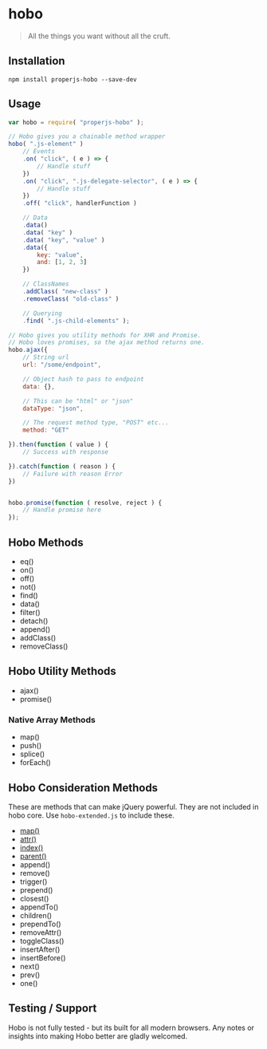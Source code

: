 hobo
====

> All the things you want without all the cruft.



## Installation

```shell
npm install properjs-hobo --save-dev
```


## Usage
```javascript
var hobo = require( "properjs-hobo" );

// Hobo gives you a chainable method wrapper
hobo( ".js-element" )
    // Events
    .on( "click", ( e ) => {
        // Handle stuff
    })
    .on( "click", ".js-delegate-selector", ( e ) => {
        // Handle stuff
    })
    .off( "click", handlerFunction )

    // Data
    .data()
    .data( "key" )
    .data( "key", "value" )
    .data({
        key: "value",
        and: [1, 2, 3]
    })

    // ClassNames
    .addClass( "new-class" )
    .removeClass( "old-class" )

    // Querying
    .find( ".js-child-elements" );

// Hobo gives you utility methods for XHR and Promise.
// Hobo loves promises, so the ajax method returns one.
hobo.ajax({
    // String url
    url: "/some/endpoint",

    // Object hash to pass to endpoint
    data: {},

    // This can be "html" or "json"
    dataType: "json",

    // The request method type, "POST" etc...
    method: "GET"

}).then(function ( value ) {
    // Success with response

}).catch(function ( reason ) {
    // Failure with reason Error
})


hobo.promise(function ( resolve, reject ) {
    // Handle promise here
});
```



## Hobo Methods
- eq()
- on()
- off()
- not()
- find()
- data()
- filter()
- detach()
- append()
- addClass()
- removeClass()

## Hobo Utility Methods
- ajax()
- promise()

### Native Array Methods
- map()
- push()
- splice()
- forEach()



## Hobo Consideration Methods
These are methods that can make jQuery powerful. They are not included in hobo core. Use `hobo-extended.js` to include these.

- [map()](https://github.com/ProperJS/hobo/blob/master/lib/extended/map.js)
- [attr()](https://github.com/ProperJS/hobo/blob/master/lib/extended/attr.js)
- [index()](https://github.com/ProperJS/hobo/blob/master/lib/extended/index.js)
- [parent()](https://github.com/ProperJS/hobo/blob/master/lib/extended/parent.js)
- append()
- remove()
- trigger()
- prepend()
- closest()
- appendTo()
- children()
- prependTo()
- removeAttr()
- toggleClass()
- insertAfter()
- insertBefore()
- next()
- prev()
- one()



## Testing / Support
Hobo is not fully tested - but its built for all modern browsers. Any notes or insights into making Hobo better are gladly welcomed.